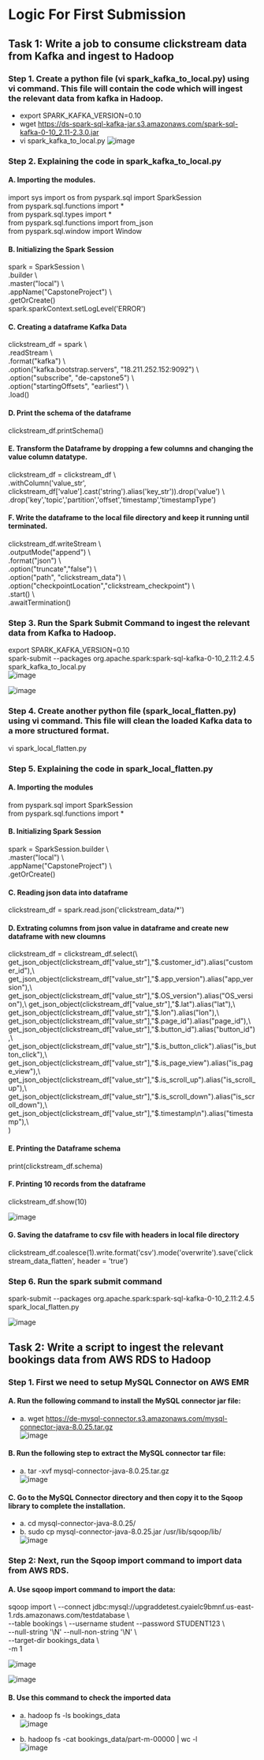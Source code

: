# Logic For First Submission

## Task 1: Write a job to consume clickstream data from Kafka and ingest to Hadoop

### Step 1. Create a python file (vi spark_kafka_to_local.py) using vi command. This file will contain the code which will ingest the relevant data from kafka in Hadoop.

- export SPARK_KAFKA_VERSION=0.10
- wget https://ds-spark-sql-kafka-jar.s3.amazonaws.com/spark-sql-kafka-0-10_2.11-2.3.0.jar
- vi spark_kafka_to_local.py
  ![image](https://github.com/Abhijeet-Sih/Data-Capture-and-Analysis-of-Cab-Rides/assets/77975708/2f577d87-7325-490f-bacc-6230ecefe759)

### Step 2. Explaining the code in spark_kafka_to_local.py 

#### A.	Importing the modules.
import sys 
import os 
from pyspark.sql import SparkSession  
from pyspark.sql.functions import *  
from pyspark.sql.types import *   
from pyspark.sql.functions import from_json  
from pyspark.sql.window import Window  

#### B.	Initializing the Spark Session
spark = SparkSession \  
 .builder \   
 .master("local") \   
 .appName("CapstoneProject") \   
 .getOrCreate()   
spark.sparkContext.setLogLevel('ERROR')  

#### C.	Creating a dataframe Kafka Data


clickstream_df = spark \  
    .readStream \  
    .format("kafka") \  
    .option("kafka.bootstrap.servers", "18.211.252.152:9092") \  
    .option("subscribe", "de-capstone5") \  
    .option("startingOffsets", "earliest") \  
    .load()
#### D.	Print the schema of the dataframe

clickstream_df.printSchema()  

#### E.	Transform the Dataframe by dropping a few columns and changing the value column datatype.

clickstream_df = clickstream_df \  
           .withColumn('value_str', clickstream_df['value'].cast('string').alias('key_str')).drop('value') \  
           .drop('key','topic','partition','offset','timestamp','timestampType')  

#### F.	Write the dataframe to the local file directory and keep it running until terminated.  

clickstream_df.writeStream \  
    .outputMode("append") \  
    .format("json") \  
    .option("truncate","false") \  
    .option("path", "clickstream_data") \  
    .option("checkpointLocation","clickstream_checkpoint") \  
    .start() \  
    .awaitTermination()  

### Step 3. Run the Spark Submit Command to ingest the relevant data from Kafka to Hadoop.  
export SPARK_KAFKA_VERSION=0.10  
spark-submit --packages org.apache.spark:spark-sql-kafka-0-10_2.11:2.4.5 spark_kafka_to_local.py  
![image](https://github.com/Abhijeet-Sih/Data-Capture-and-Analysis-of-Cab-Rides/assets/77975708/fe725ccc-e2bf-4eb4-9e1a-27162d33c787)  

![image](https://github.com/Abhijeet-Sih/Data-Capture-and-Analysis-of-Cab-Rides/assets/77975708/dcdb0370-4de6-4222-9bb9-8e47d129ccbb)  

### Step 4. Create another python file (spark_local_flatten.py) using vi command. This file will clean the loaded Kafka data to a more structured format.  

vi spark_local_flatten.py  

### Step 5. Explaining the code in spark_local_flatten.py  

#### A.	Importing the modules  

from pyspark.sql import SparkSession  
from pyspark.sql.functions import *  

#### B.	Initializing Spark Session  

spark = SparkSession.builder \  
    .master("local") \  
    .appName("CapstoneProject") \  
    .getOrCreate()  

#### C.	Reading json data into dataframe  

clickstream_df = spark.read.json('clickstream_data/*')  

#### D.	Extrating columns from json value in dataframe and create new dataframe with new cloumns  

clickstream_df = clickstream_df.select(\  
	get_json_object(clickstream_df["value_str"],"$.customer_id").alias("customer_id"),\  
	get_json_object(clickstream_df["value_str"],"$.app_version").alias("app_version"),\  
	get_json_object(clickstream_df["value_str"],"$.OS_version").alias("OS_version"),\  
	get_json_object(clickstream_df["value_str"],"$.lat").alias("lat"),\  
	get_json_object(clickstream_df["value_str"],"$.lon").alias("lon"),\  
	get_json_object(clickstream_df["value_str"],"$.page_id").alias("page_id"),\  
	get_json_object(clickstream_df["value_str"],"$.button_id").alias("button_id"),\  
	get_json_object(clickstream_df["value_str"],"$.is_button_click").alias("is_button_click"),\  
	get_json_object(clickstream_df["value_str"],"$.is_page_view").alias("is_page_view"),\  
	get_json_object(clickstream_df["value_str"],"$.is_scroll_up").alias("is_scroll_up"),\  
	get_json_object(clickstream_df["value_str"],"$.is_scroll_down").alias("is_scroll_down"),\  
	get_json_object(clickstream_df["value_str"],"$.timestamp\n").alias("timestamp"),\  
	)  

#### E.	Printing the Dataframe schema  

print(clickstream_df.schema)  

#### F.	Printing 10 records from the dataframe  

clickstream_df.show(10)  

![image](https://github.com/Abhijeet-Sih/Data-Capture-and-Analysis-of-Cab-Rides/assets/77975708/82263fa3-0efa-4adf-8b15-bbde10d2e4e2)  

#### G.	Saving the dataframe to csv file with headers in local file directory  

clickstream_df.coalesce(1).write.format('csv').mode('overwrite').save('clickstream_data_flatten', header = 'true')  

### Step 6. Run the spark submit command  

spark-submit --packages org.apache.spark:spark-sql-kafka-0-10_2.11:2.4.5 spark_local_flatten.py  

![image](https://github.com/Abhijeet-Sih/Data-Capture-and-Analysis-of-Cab-Rides/assets/77975708/9c231572-53e3-49f2-9c62-ac65009e5a87)  






## Task 2: Write a script to ingest the relevant bookings data from AWS RDS to Hadoop  

### Step 1. First we need to setup MySQL Connector on AWS EMR  

#### A.	Run the following command to install the MySQL connector jar file:  

- a.	wget https://de-mysql-connector.s3.amazonaws.com/mysql-connector-java-8.0.25.tar.gz  
  ![image](https://github.com/Abhijeet-Sih/Data-Capture-and-Analysis-of-Cab-Rides/assets/77975708/820b5114-ac0c-47bb-91aa-ffa0e67e678d)  

#### B.	Run the following step to extract the MySQL connector tar file:  

- a.	tar -xvf mysql-connector-java-8.0.25.tar.gz  
  ![image](https://github.com/Abhijeet-Sih/Data-Capture-and-Analysis-of-Cab-Rides/assets/77975708/afe493e8-7f0f-4b2c-8a2b-19f11c450490)  

#### C.	Go to the MySQL Connector directory and then copy it to the Sqoop library to complete the installation.  

- a.	cd mysql-connector-java-8.0.25/  
- b.	sudo cp mysql-connector-java-8.0.25.jar /usr/lib/sqoop/lib/  
  ![image](https://github.com/Abhijeet-Sih/Data-Capture-and-Analysis-of-Cab-Rides/assets/77975708/dcc7787e-6db5-4eb7-b472-4b41e81bd1c3)  

### Step 2: Next, run the Sqoop import command to import data from AWS RDS.  

#### A.	Use sqoop import command to import the data:  

sqoop import \ 
--connect jdbc:mysql://upgraddetest.cyaielc9bmnf.us-east-1.rds.amazonaws.com/testdatabase \  
--table bookings \ 
--username student --password STUDENT123 \  
--null-string '\\N' --null-non-string '\\N'  \  
--target-dir bookings_data \  
-m 1  

![image](https://github.com/Abhijeet-Sih/Data-Capture-and-Analysis-of-Cab-Rides/assets/77975708/db66a77b-20cf-4c64-842f-c8e3be3e8585)  

![image](https://github.com/Abhijeet-Sih/Data-Capture-and-Analysis-of-Cab-Rides/assets/77975708/2749e2c9-39b4-435a-9748-871f4c85cfb7)  

#### B.	Use this command to check the imported data  

- a.	hadoop fs -ls bookings_data  
  ![image](https://github.com/Abhijeet-Sih/Data-Capture-and-Analysis-of-Cab-Rides/assets/77975708/02eae1a0-c55c-4dbf-b1e9-96225c5bbfbd)  

- b.	hadoop fs -cat bookings_data/part-m-00000 | wc -l  
  ![image](https://github.com/Abhijeet-Sih/Data-Capture-and-Analysis-of-Cab-Rides/assets/77975708/d22523bc-cee7-44c4-9e2b-72610a78c0e0)  






